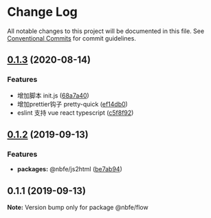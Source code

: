 # Change Log

All notable changes to this project will be documented in this file.
See [Conventional Commits](https://conventionalcommits.org) for commit guidelines.

## [0.1.3](https://github.com/shuoshubao/nbfe/compare/@nbfe/flow@0.1.2...@nbfe/flow@0.1.3) (2020-08-14)


### Features

* 增加脚本 init.js ([68a7a40](https://github.com/shuoshubao/nbfe/commit/68a7a40))
* 增加prettier钩子 pretty-quick ([ef14db0](https://github.com/shuoshubao/nbfe/commit/ef14db0))
* eslint 支持 vue react typescript ([c5f8f92](https://github.com/shuoshubao/nbfe/commit/c5f8f92))





## [0.1.2](https://github.com/shuoshubao/nbfe/compare/@nbfe/flow@0.1.1...@nbfe/flow@0.1.2) (2019-09-13)

### Features

-   **packages:** @nbfe/js2html ([be7ab94](https://github.com/shuoshubao/nbfe/commit/be7ab94))

## 0.1.1 (2019-09-13)

**Note:** Version bump only for package @nbfe/flow
